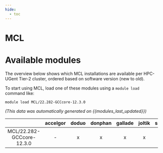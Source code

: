 ```yaml
---
hide:
  - toc
---
```


MCL
===

# Available modules


The overview below shows which MCL installations are available per HPC-UGent Tier-2 cluster, ordered based on software version (new to old).

To start using MCL, load one of these modules using a `module load` command like:

```shell
module load MCL/22.282-GCCcore-12.3.0
```

*(This data was automatically generated on {{modules_last_updated}})*  

| |accelgor|doduo|donphan|gallade|joltik|shinx|
| :---: | :---: | :---: | :---: | :---: | :---: | :---: |
|MCL/22.282-GCCcore-12.3.0|-|x|x|x|x|x|

